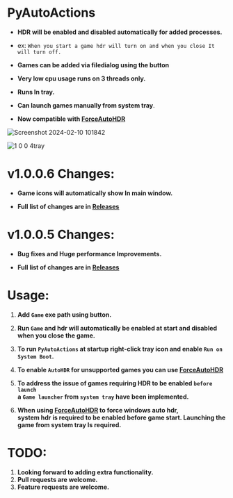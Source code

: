 # PyAutoActions


- **HDR will be enabled and disabled automatically for added processes.**


- ex: `When you start a game hdr will turn on and when you close It will turn off.`
- **Games can be added via filedialog using the button**
- **Very low cpu usage runs on 3 threads only.**
- **Runs In tray.**
- **Can launch games manually from system tray**.
- **Now compatible with [ForceAutoHDR](https://github.com/7gxycn08/ForceAutoHDR)**


![Screenshot 2024-02-10 101842](https://github.com/7gxycn08/PyAutoActions/assets/121936658/152f803b-c1ee-4194-8c06-e5785f54f538)


![1 0 0 4tray](https://github.com/7gxycn08/PyAutoActions/assets/121936658/8375da5c-210b-4633-b8cb-768e5c37cc54)


# v1.0.0.6 Changes:
- **Game icons will automatically show In main window.**

- **Full list of changes are in [Releases](https://github.com/7gxycn08/PyAutoActions/releases/tag/v1.0.0.6)**


# v1.0.0.5 Changes:
- **Bug fixes and Huge performance Improvements.**

- **Full list of changes are in [Releases](https://github.com/7gxycn08/PyAutoActions/releases/tag/v1.0.0.5)**


# Usage:
1. **Add `Game` exe path using button.**


2. **Run `Game` and hdr will automatically be enabled at start and disabled when you close the game.**


3. **To run `PyAutoActions` at startup right-click tray icon and enable `Run on System Boot`.**


4. **To enable `AutoHDR` for unsupported games you can use [ForceAutoHDR](https://github.com/7gxycn08/ForceAutoHDR)**


5. **To address the issue of games requiring HDR to be enabled `before launch`<br> a `Game launcher` from `system tray` have been implemented.**


6. **When using [ForceAutoHDR](https://github.com/7gxycn08/ForceAutoHDR) to force windows auto hdr,<br> system hdr is required to be enabled before game start. Launching the game from system tray Is required.**


# TODO:
1. **Looking forward to adding extra functionality.**
2. **Pull requests are welcome.**
3. **Feature requests are welcome.**
